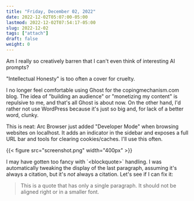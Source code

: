 ```yaml
---
title: "Friday, December 02, 2022"
date: 2022-12-02T05:07:00-05:00
lastmod: 2022-12-02T07:54:17-05:00
slug: 2022-12-02
tags: ["attach"]
draft: false
weight: 0
---
```


Am I really so creatively barren that I can't even think of interesting AI prompts?

"Intellectual Honesty" is too often a cover for cruelty.

I no longer feel comfortable using Ghost for the copingmechanism.com blog. The idea of "building an audience" or "monetizing my content" is repulsive to me, and that's all Ghost is about now. On the other hand, I'd rather not use WordPress because it's just so big and, for lack of a better word, clunky.

This is neat: Arc Browser just added "Developer Mode" when browsing websites on localhost. It adds an indicator in the sidebar and exposes a full URL bar and tools for clearing cookies/caches. I'll use this often.

{{< figure src="screenshot.png" width="400px" >}}

I may have gotten too fancy with \`&lt;blockquote&gt;\` handling. I was automatically tweaking the display of the last paragraph, assuming it's always a citation, but it's _not_ always a citation. Let's see if I can fix it:

> This is a quote that has only a single paragraph. It should not be aligned right or in a smaller font.


[//]: # "Exported with love from a post written in Org mode"
[//]: # "- https://github.com/kaushalmodi/ox-hugo"